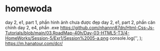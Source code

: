 # homewoda
day 2, e1, part 1, phần hình ảnh chưa được đẹp
day 2, e1, part 2, phần căn chính
day 2, e4, phần .exe
https://github.com/nhannn87dn/Html-Css-Js-Tutorials/blob/main/03.RoadMap-40h/Day-03-HTML5-T3/4-HomeWorks/Session-5/Exr1/Session%2005-a.png
console.log('', );        
https://m.hanatour.com/dcr/